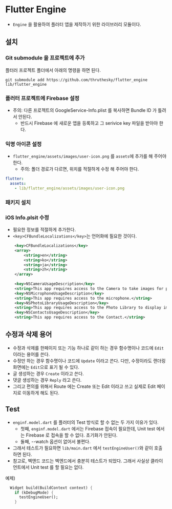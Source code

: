 # Flutter Engine

* `Engine` 을 활용하여 플러터 앱을 제작하기 위한 라이브러리 모듈이다.

## 설치

### Git submodule 을 프로젝트에 추가

플터러 프로젝트 폴더에서 아래의 명령을 하면 된다.

```
git submodule add https://github.com/thruthesky/flutter_engine lib/flutter_engine
```

### 플러터 프로젝트에 Firebase 설정

* 주의: 다른 프로젝트의 GoogleService-Info.plist 를 복사하면 Bundle ID 가 틀려서 안된다.
  * 반드시 Firebase 에 새로운 앱을 등록하고 그 serivice key 파일을 받아야 한다.

### 익명 아이콘 설정

* `flutter_engine/assets/images/user-icon.png` 를 `assets`에 추가를 해 주어야 한다.
  * 주의: 폴더 경로가 다르면, 위치를 적절하게 수정 해 주어야 한다.

``` yml
flutter:
  assets:
    - lib/flutter_engine/assets/images/user-icon.png
```


### 패키지 설치

### iOS Info.plsit 수정

* 필요한 정보를 적절하게 추가한다.
* `<key>CFBundleLocalizations</key>`는 언어화에 필요한 것이다.

``` xml
	<key>CFBundleLocalizations</key>
	<array>
		<string>en</string>
		<string>ko</string>
		<string>ja</string>
		<string>zh</string>
	</array>
	
	<key>NSCameraUsageDescription</key>
	<string>This app requires access to the Camera to take images for posting on its forum and updating user profile.</string>
	<key>NSMicrophoneUsageDescription</key>
	<string>This app requires access to the microphone.</string>
	<key>NSPhotoLibraryUsageDescription</key>
	<string>This app requires access to the Photo Library to display images</string>
	<key>NSContactsUsageDescription</key>
	<string>This app requires access to the Contact.</string>
```

## 수정과 삭제 용어

* 수정과 삭제를 한페이지 또는 기능 하나로 같이 하는 경우 함수명이나 코드에 `Edit` 이라는 용어를 쓴다.
* 수정만 하는 경우 함수명이나 코드에 `Update` 이라고 쓴다. 다만, 수정이라도 랜더링 화면에는 `Edit`으로 표기 될 수 있다.
* 글 생성하는 경우 `Create` 이라고 쓴다.
* 댓글 생성하는 경우 `Reply` 라고 쓴다.
* 그리고 편의를 위해서 Route 에는 Create 또는 Edit 이라고 쓰고 실제로 Edit 페이지로 이동하게 해도 된다.

## Test

* `enginf.model.dart` 를 플러터의 Test 방식로 할 수 없는 두 가지 이유가 있다.
  * 첫째, `enginf.model.dart` 에서는 Firebase 접속이 필요한데, Unit test 에서는 Firebase 로 접속을 할 수 없다. 초기화가 안된다.
  * 둘째, --watch 옵션이 없어서 불편다.
* 그래서 테스트가 필요하면 `lib/main.dart` 에서 `testEngineUser()`와 같이 호출 하면 된다.
* 참고로, 벡앤드 코드는 벡엔드에서 충분히 테스트가 되었다. 그래서 사실상 클라이언트에서 Unit test 를 할 필요는 없다.

예제)
``` dart
  Widget build(BuildContext context) {
    if (kDebugMode) {
      testEngineUser();
    }
```
